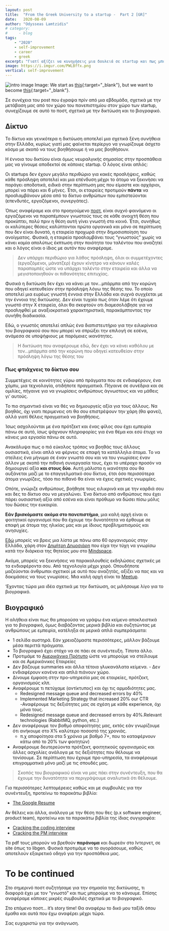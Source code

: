 ```yaml
---
layout: post
title:	"From the Greek University to a startup -  Part 2 [GR]"
date:	2020-08-09
author: "Odysseas Lamtzidis"
# category:
#     - blog
tags:
    - "2020"
    - self-improvement
    - career
    - greek
excerpt: "Γιατί αξίζει να κυνηγήσεις μια δουλειά σε startup και πως μπορείς να το κάνεις. Μέρος 2ο"
image: https://i.imgur.com/PWLBffx.png
vertical: self-improvement
---
```

![intro image](https://i.imgur.com/PWLBffx.png)
Image: We start as [this](https://www.youtube.com/watch?v=Otgm8oxEy_w){:target="_blank"}, but we want to become [this](https://www.youtube.com/watch?v=Vm4tx1O9GAc){:target="_blank"}.


Σε συνέχεια του post που έγραψα πρίν από μια εβδομάδα, σχετικά με την μετάβαση μας από τον χώρο του πανεπιστημίου στον χώρο των startup, συνεχίζουμε σε αυτό το ποστ, σχετικά με την δικτύωση και το βιογραφικό.
## Δίκτυο

Το δίκτυο και γενικότερα η δικτύωση αποτελεί μια σχετικά ξένη συνήθεια στην Ελλάδα, κυρίως γιατί μας φαίνεται περίεργο να γνωρίζουμε άσχετο κόσμο με σκοπό να τους βοηθήσουμε ή να μας βοηθήσουν.

Η έννοια του δικτύου είναι όμως νευραλγικής σημασίας στην προσπάθεια μας να γίνουμε αποδεκτοί σε κάποιες startup. Ο λόγος είναι απλός:

Οι startups δεν έχουν μεγάλο περιθώριο για κακές προσλήψεις, καθώς κάθε πρόσληψη αποτελεί και μια επένδυση μέχρι το άτομο να ξεκινήσει να παράγει αποδοτικά, ειδικά στην περίπτωση μας που είμαστε και αρχάριοι, μπορεί να πάρει και 6 μήνες. Έτσι, οι εταιρείες προτιμούν **πάντα** να προσλαμβάνουν μέσα από το δίκτυο ανθρώπων που εμπιστεύονται (επενδυτές, εργαζόμενοι, συνεργάτες).

Όπως αναφέραμε και στο προηγούμενο [ποστ](/blog/from-greek-uni-to-startup-gr), είναι συχνό φαινόμενο οι εργαζόμενοι να παραπέμπουν γνωστούς τους σε κάθε ανοιχτή θέση που προκύπτει, πολύ πριν η θέση αυτή γίνει γνωστή στο κοινό. Έτσι, συνήθως οι καλύτερες θέσεις καλύπτονται πρώτα οργανικά και μόνο σε περίπτωση που δεν είναι δυνατό, η εταιρεία προχωρά στην δημοσιοποίηση του ανοίγματος. Φυσικά, η εταιρεία προσλαμβάνει τους “γνωστούς” χωρίς να κάνει καμία απολύτως έκπτωση στην ποιότητα του ταλέντου που αναζητεί και ο λόγος είναι ο ίδιος με αυτόν που αναφέραμε. 

> Δεν υπάρχει περιθώριο για λάθος πρόσληψη, όλοι οι συμμετέχοντες (εργαζόμενοι, μάνατζερ) έχουν κίνητρο να κάνουν καλές παραπομπές ώστε να υπάρχει ταλέντο στην εταιρεία και άλλα να μεγιστοποιηθούν οι πιθανότητες επιτυχίας.

Φυσικά η δικτύωση δεν έχει να κάνει με τον...μπάρμπα από την κορώνη που οδηγεί κατευθείαν στην πρόσληψη λόγω της θέσης του. Το οποίο αποτελεί μια ευρέως γνωστή έννοια στην Ελλάδα και συχνά συγχέεται με την έννοια της δικτύωσης. Δεν είναι τυχαίο πως όταν λέμε ότι έχουμε γνωστό στην Χ εταιρεία, όλοι θα σκεφτούν οτι διαμεσολάβησε για να προσληφθεί με αναξιοκρατικά χαρακτηριστικά, παρακάμπτοντας την συνήθη διαδικασία. 

Εδώ, ο γνωστός αποτελεί απλώς ένα διαπιστευτήριο για την ειλικρίνεια του βιογραφικού σου που μπορεί να σπρώξει την επιλογή σε εσένα, ανάμεσα σε υποψήφιους με παρόμοιες ικανότητες.

> Η δικτύωση που αναφέρουμε εδώ, δεν έχει να κάνει  καθόλου με τον...μπάρμπα από την κορώνη που οδηγεί κατευθείαν στην πρόσληψη λόγω της θέσης του

### Πως φτιάχνεις το δίκτυο σου

Συμμετέχεις σε κοινότητες γύρω από πράγματα που σε ενδιαφέρουν, ένα χόμπυ, μια τεχνολογία, οτιδήποτε πραγματικά. Πήγαινε σε συνέδρια και σε ομιλίες, πήγαινε για να γνωρίσεις ανθρώπους άγνωστους και να μάθεις γι’ αυτούς.

Το πιο σημαντικό είναι να θές να δημιουργείς αξία για τους άλλους. Να βοηθάς, όχι γιατι περιμενεις οτι θα σου επιστρέψουν την χάρη (θα φανεί), αλλά γιατί θέλεις πραγματικά να βοηθήσεις. 

Ίσως ασχολούνται με ένα πρότζεκτ και ένας φίλος σου έχει εμπειρία πάνω σε αυτό, ίσως ψάχνουν πληροφορίες για ένα θέμα και εσύ έτυχε να κάνεις μια εργασία πάνω σε αυτό. 

Ανακάλυψα πως ο πιό εύκολος τρόπος να βοηθάς τους άλλους ουσιαστικά, είναι απλά να φέρνεις σε επαφή τα κατάλληλα άτομα. Το να στείλεις ένα μήνυμα σε έναν γνωστό σου και να του γνωρίσεις έναν άλλον με σκοπό την πιθανή συνεργασία τους, έχει το υπέροχο προσόν να δημιουργεί αξία **και στους δύο**. Αυτή μάλιστα η ικανότητα σου θα αυξάνεται μαζί με το επαγγελματικό σου δίκτυο, έτσι όσο περισσότερα άτομα γνωρίζεις, τόσο πιο πιθανό θα είναι να έχεις σχετικές γνωριμίες.

Οπότε, γνώριζε ανθρώπους, βοήθησε τους ειλικρινά και με την καρδιά σου και δες το δίκτυο σου να μεγαλώνει. Ένα δίκτυο από ανθρώπους που έχει πάρει ουσιαστική αξία από εσένα και είναι πρόθυμο να δώσει πίσω μόλις του δώσεις την ευκαιρία.

**Εάν βρισκόμαστε ακόμα στο πανεπιστήμιο**, μια καλή αρχή είναι οι φοιτητικοί οργανισμοί που θα έχουμε την δυνατότητα να έρθουμε σε επαφή με άτομα της ηλικίας μας και με ίδιους προβληματισμούς και ανησυχίες.

[Εδώ](https://medium.com/@DimitrisDimosiaris/student-run-organizations-teams-in-greek-universities-35ae3f47ddbd) μπορείς να βρεις μια λίστα με πάνω απο 60 οργανισμούς στην Ελλάδα, χάρη στον [Δημήτρη Δημοσιάρη](https://www.linkedin.com/in/dimitrisdimosiaris/) που είχα την τύχη να γνωρίσω κατά την διάρκεια της θητείας μου στο [Mindspace](www.mindspace.gr).

Ακόμα, μπορείς να ξεκινήσεις να παρακολουθείς εκδηλώσεις σχετικές με τα ενδιαφέροντα σου. Από τεχνολογία μέχρι χορό. Οπουδήποτε μαζεύονται άνθρωποι σχετικοί με αυτό που αναζητάς, αξίζει να πας και να δοκιμάσεις να τους γνωρίσεις. Μια καλή αρχή είναι το [Meetup](https://www.meetup.com/).

‘Εχοντας τώρα μια ιδέα σχετικά με την δικτύωση, ας μιλήσουμε λίγο για το βιογραφικό. 

## Βιογραφικό

Η αλήθεια είναι πως θα μπορούσα να γράψω ένα κείμενο αποκλειστικά για το βιογραφικό, όμως διαβάζοντας μερικά βιβλία και συζητώντας με ανθρώπους με εμπειρία, κατέληξα σε μερικά απλά συμπεράσματα:

- 1 σελίδα αυστηρά. Εάν χρειαζόμαστε περισσότερες, μάλλον βάζουμε μέσα περιττά πράγματα.
- Το βιογραφικό έχει στόχο να σε πάει σε συνέντευξη. Τίποτα άλλο.
- Προτιμάμε το [Αμερικάνικο Πρότυπο](https://www.grammarly.com/blog/how-to-adapt-cv-for-american-company/) ώστε να μπορούμε να στείλουμε και σε Αμερικάνικες Εταιρείες
- Δεν βάζουμε summaries και άλλα τέτοια γλυκανάλατα κείμενα. - Δεν ενδιαφέρουν κανένα και απλά πιάνουν χώρο.
- Δίνουμε έμφαση στην προ-υπηρεσία μας σε εταιρείες, πρότζεκτ, οργανισμούς κλπ.
- Αναφέρουμε τι πετύχαμε (αντίκτυπος) και όχι τις αρμοδιότητες μας.
    - Redesigned message queue and decreased errors by 40%
    - Implemented Marketing Strategy that increased 20% our CTR
-Αναφέρουμε τις δεξιότητες μας σε σχέση με κάθε experience, όχι μόνα τους.
    - Redesigned message queue and decreased errors by 40%.Relevant technologies (RabbitMQ, python, etc.) 
 - Δεν αναφέρουμε τον βαθμό αποφοίτησης μας, εκτός εάν γνωρίζουμε ότι ανήκουμε στο Χ% καλύτερο ποσοστό της χρονιάς. 
   - π.χ αποφοίτησα στα 5 χρόνια με βαθμό 7+, που το καταφέρνουν κάτω από το 20% των φοιτητών)
 - Αναφέρουμε δευτερεύοντα πρότζεκτ, φοιτητικούς οργανισμούς και άλλες ασχολίες ανάλογα με τις δεξιότητες που θέλουμε να τονίσουμε. Σε περίπτωση που έχουμε προ-υπηρεσία, τα αναφέρουμε επιγραμματικά μόνο μαζί με τις σπουδές μας.

> Σκοπός του βιογραφικού είναι να μας πάει στην συνέντευξη, που θα έχουμε την δυνατότητα να περιγράψουμε αναλυτικά ότι θέλουμε.

Για περισσότερες λεπτομέρειες καθώς και με συμβουλές για την συνέντευξη, προτείνω το παρακάτω βιβλίο:

 - [The Google Resume](https://www.uop.edu.jo/download/research/members/495_1887_llll.pdf)

Αν θέλεις και άλλα, ανάλογα με την θέση που θες (p.x software engineer, product team), προτείνω και τα παρακάτω βιβλία της ίδιας συγγραφέα:
 - [Cracking the coding interview](https://www.amazon.com/gp/product/0984782850/ref=dbs_a_def_rwt_bibl_vppi_i2)
 - [Cracking the PM interview](https://www.amazon.com/gp/product/B00ISYMUR6/ref=dbs_a_def_rwt_bibl_vppi_i0)

Τα pdf τους μπορούν να βρεθούν **παράνομα** και δωρεάν στο Ιντερνετ, σε site όπως το libgen. Φυσικά προτιμάμε να το αγοράσουμε, καθώς αποτελούν εξαιρετικό οδηγό για την προσπάθεια μας.

# To be continued

Στο σημερινό ποστ συζητήσαμε για την σημασία της δικτύωσης, τι διαφορά έχει με τον “γνωστό” και πως μπορούμε να το κάνουμε. Επίσης αναφέραμε κάποιες μικρές συμβουλές σχετικά με το βιογραφικό.

Στο επόμενο ποστ… it’s story time! Θα αναφέρω το δικό μου ταξίδι όπου έμαθα και αυτά που έχω αναφέρει μέχρι τώρα.

Σας ευχαριστώ για την ανάγνωση.


